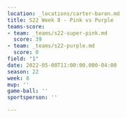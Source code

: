 ```yaml
---
location: _locations/carter-baron.md
title: S22 Week 8 - Pink vs Purple
teams-score:
- team: _teams/s22-super-pink.md
  score: 39
- team: _teams/s22-purple.md
  score: 0
field: "1"
date: 2022-05-08T11:00:00.000-04:00
season: 22
week: 8
mvp: ''
game-ball: ''
sportsperson: ''

---
```

